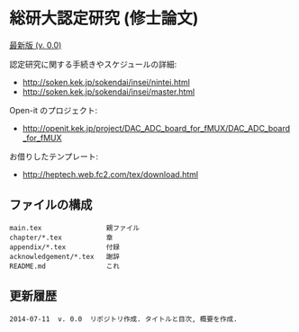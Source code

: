 # 総研大認定研究 (修士論文)

[最新版 (v. 0.0)](https://www.dropbox.com/s/dcncvhd0f18wd7u/master_thesis.pdf)

認定研究に関する手続きやスケジュールの詳細:

- <http://soken.kek.jp/sokendai/insei/nintei.html>
- <http://soken.kek.jp/sokendai/insei/master.html>

Open-it のプロジェクト:

- <http://openit.kek.jp/project/DAC_ADC_board_for_fMUX/DAC_ADC_board_for_fMUX>

お借りしたテンプレート:

- <http://heptech.web.fc2.com/tex/download.html>


## ファイルの構成

    main.tex                親ファイル
	chapter/*.tex           章
	appendix/*.tex          付録
	acknowledgement/*.tex   謝辞
	README.md               これ


## 更新履歴

```
2014-07-11  v. 0.0  リポジトリ作成. タイトルと目次, 概要を作成.
```

